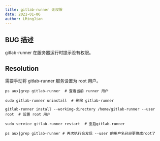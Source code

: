 ```yaml
---
title: gitlab-runner 无权限
date: 2021-01-06
author: LMingJian
---
```


## BUG 描述

gitlab-runner 在服务器运行时提示没有权限。

## Resolution

需要手动将 gitlab-runner 服务设置为 root 用户。

```shell
ps aux|grep gitlab-runner  # 查看当前 runner 用户

sudo gitlab-runner uninstall  # 删除 gitlab-runner

gitlab-runner install --working-directory /home/gitlab-runner --user root  # 设置 root 用户

sudo service gitlab-runner restart  # 重启gitlab-runner

ps aux|grep gitlab-runner # 再次执行会发现 --user 的用户名已经更换成root了
```

